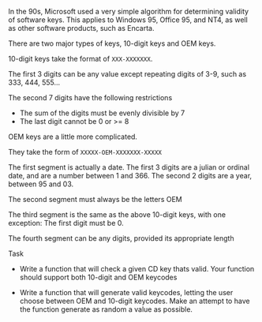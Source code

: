 In the 90s, Microsoft used a very simple algorithm for determining validity
of software keys. This applies to Windows 95, Office 95, and NT4, as well as
other software products, such as Encarta.

There are two major types of keys, 10-digit keys and OEM keys.

10-digit keys take the format of `XXX-XXXXXXX`.

The first 3 digits can be any value except repeating digits of 3-9, such as 333, 444, 555...

The second 7 digits have the following restrictions
 - The sum of the digits must be evenly divisible by 7
 - The last digit cannot be 0 or >= 8

OEM keys are a little more complicated.

They take the form of `XXXXX-OEM-XXXXXXX-XXXXX`

The first segment is actually a date. The first 3 digits are a julian or ordinal date, and are a number between 1 and 366. The second 2 digits are a year, between 95 and 03.

The second segment must always be the letters OEM

The third segment is the same as the above 10-digit keys, with one exception: The first digit must be 0.

The fourth segment can be any digits, provided its appropriate length


Task
* Write a function that will check a given CD key thats valid. Your function should support both 10-digit and OEM keycodes

* Write a function that will generate valid keycodes, letting the user choose between OEM and 10-digit keycodes. Make an attempt to have the function generate as random a value as possible.
